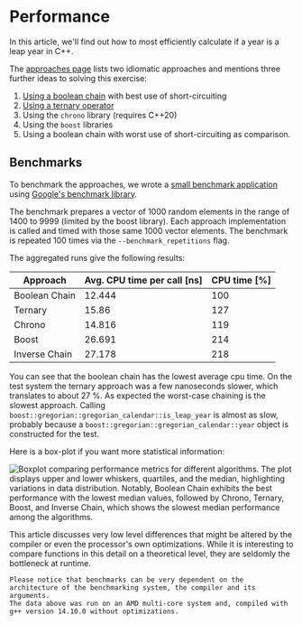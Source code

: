 # Performance

In this article, we'll find out how to most efficiently calculate if a year is a leap year in C++.

The [approaches page][approaches] lists two idiomatic approaches and mentions three further ideas to solving this exercise:

1. [Using a boolean chain][approach-boolean-chain] with best use of short-circuiting
2. [Using a ternary operator][approach-ternary-operator]
3. Using the `chrono` library (requires C++20)
4. Using the `boost` libraries
5. Using a boolean chain with worst use of short-circuiting as comparison.

## Benchmarks

To benchmark the approaches, we wrote a [small benchmark application][benchmark-application] using [Google's benchmark library][google-benchmark].

The benchmark prepares a vector of 1000 random elements in the range of 1400 to 9999 (limited by the boost library).
Each approach implementation is called and timed with those same 1000 vector elements.
The benchmark is repeated 100 times via the `--benchmark_repetitions` flag.

The aggregated runs give the following results:

| Approach      | Avg. CPU time per call [ns] | CPU time [%] |
|---------------|-----------------------------|--------------|
| Boolean Chain | 12.444                      | 100          |
| Ternary       | 15.86                       | 127          |
| Chrono        | 14.816                      | 119          |
| Boost         | 26.691                      | 214          |
| Inverse Chain | 27.178                      | 218          |

You can see that the boolean chain has the lowest average cpu time.
On the test system the ternary approach was a few nanoseconds slower, which translates to about 27 %.
As expected the worst-case chaining is the slowest approach.
Calling `boost::gregorian::gregorian_calendar::is_leap_year` is almost as slow, probably because a
`boost::gregorian::gregorian_calendar::year` object is constructed for the test.

Here is a box-plot if you want more statistical information:

![Boxplot comparing performance metrics for different algorithms. The plot displays upper and lower whiskers, quartiles, and the median, highlighting variations in data distribution. Notably, Boolean Chain exhibits the best performance with the lowest median values, followed by Chrono, Ternary, Boost, and Inverse Chain, which shows the slowest median performance among the algorithms.](https://assets.exercism.org/images/tracks/cpp/leap/leap_benchmark_boxplot-invertable.svg)

This article discusses very low level differences that might be altered by the compiler or even the processor's own optimizations.
While it is interesting to compare functions in this detail on a theoretical level, they are seldomly the bottleneck at runtime.

~~~~exercism/note
Please notice that benchmarks can be very dependent on the architecture of the benchmarking system, the compiler and its arguments.
The data above was run on an AMD multi-core system and, compiled with g++ version 14.10.0 without optimizations.
~~~~

[approaches]: https://exercism.org/tracks/cpp/exercises/leap/approaches
[approach-boolean-chain]: https://exercism.org/tracks/cpp/exercises/leap/approaches/boolean-chain
[approach-ternary-operator]: https://exercism.org/tracks/cpp/exercises/leap/approaches/ternary-operator
[benchmark-application]: https://github.com/exercism/cpp/blob/main/exercises/practice/leap/.articles/performance/benchmark/leap_benchmark.cpp
[google-benchmark]: https://github.com/google/benchmark
